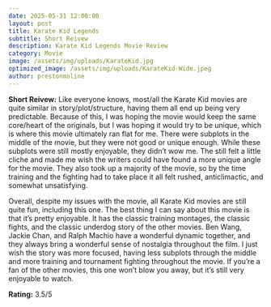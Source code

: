 ```yaml
---
date: 2025-05-31 12:00:00
layout: post
title: Karate Kid Legends
subtitle: Short Reivew
description: Karate Kid Legends Movie Review
category: Movie
image: /assets/img/uploads/KarateKid.jpg
optimized_image: /assets/img/uploads/KarateKid-Wide.jpeg
author: prestonmoline
---
```


**Short Reivew:**
Like everyone knows, most/all the Karate Kid movies are quite similar in story/plot/structure, having them all end up being very predictable. Because of this, I was hoping the movie would keep the same core/heart of the originals, but I was hoping it would try to be unique, which is where this movie ultimately ran flat for me. There were subplots in the middle of the movie, but they were not good or unique enough. While these subplots were still mostly enjoyable, they didn’t wow me. The still felt a little cliche and made me wish the writers could have found a more unique angle for the movie. They also took up a majority of the movie, so by the time training and the fighting had to take place it all felt rushed, anticlimactic, and somewhat unsatisfying. 

Overall, despite my issues with the movie, all Karate Kid movies are still quite fun, including this one. The best thing I can say about this movie is that it’s pretty enjoyable. It has the classic training montages, the classic fights, and the classic underdog story of the other movies. Ben Wang, Jackie Chan, and Ralph Machio have a wonderful dynamic together, and they always bring a wonderful sense of nostalgia throughout the film. I just wish the story was more focused, having less subplots through the middle and more training and tournament fighting throughout the movie. If you’re a fan of the other movies, this one won’t blow you away, but it’s still very enjoyable to watch.


**Rating:**
3.5/5

